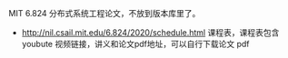 MIT 6.824 分布式系统工程论文，不放到版本库里了。

- http://nil.csail.mit.edu/6.824/2020/schedule.html 课程表，课程表包含 youbute 视频链接，讲义和论文pdf地址，可以自行下载论文 pdf
